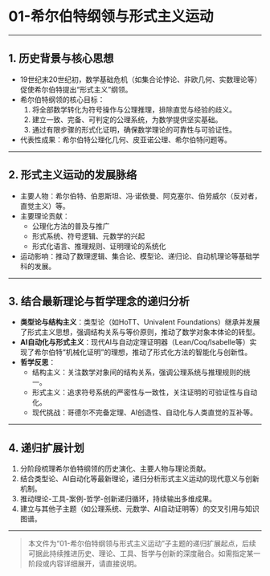 # 01-希尔伯特纲领与形式主义运动

---

## 1. 历史背景与核心思想

- 19世纪末20世纪初，数学基础危机（如集合论悖论、非欧几何、实数理论等）促使希尔伯特提出“形式主义”纲领。
- 希尔伯特纲领的核心目标：
  1. 将全部数学转化为符号操作与公理推理，排除直觉与经验的歧义。
  2. 建立一致、完备、可判定的公理系统，为数学提供坚实基础。
  3. 通过有限步骤的形式化证明，确保数学理论的可靠性与可验证性。
- 代表性成果：希尔伯特公理化几何、皮亚诺公理、希尔伯特问题等。

---

## 2. 形式主义运动的发展脉络

- 主要人物：希尔伯特、伯恩斯坦、冯·诺依曼、阿克塞尔、伯劳威尔（反对者，直觉主义）等。
- 主要理论贡献：
  - 公理化方法的普及与推广
  - 形式系统、符号逻辑、元数学的兴起
  - 形式化语言、推理规则、证明理论的系统化
- 运动影响：推动了数理逻辑、集合论、模型论、递归论、自动机理论等基础学科的发展。

---

## 3. 结合最新理论与哲学理念的递归分析

- **类型论与结构主义**：类型论（如HoTT、Univalent Foundations）继承并发展了形式主义思想，强调结构关系与等价原则，推动了数学对象本体论的转型。
- **AI自动化与形式主义**：现代AI与自动定理证明器（Lean/Coq/Isabelle等）实现了希尔伯特“机械化证明”的理想，推动了形式化方法的智能化与创新性。
- **哲学反思**：
  - 结构主义：关注数学对象间的结构关系，强调公理系统与推理规则的统一。
  - 形式主义：追求符号系统的严密性与一致性，关注证明的可验证性与自动化。
  - 现代挑战：哥德尔不完备定理、AI创造性、自动化与人类直觉的互补等。

---

## 4. 递归扩展计划

1. 分阶段梳理希尔伯特纲领的历史演化、主要人物与理论贡献。
2. 结合类型论、AI自动化等最新理论，递归分析形式主义运动的现代意义与创新机制。
3. 推动理论-工具-案例-哲学-创新递归循环，持续输出多维成果。
4. 建立与其他子主题（如公理系统、元数学、AI自动证明等）的交叉引用与知识图谱。

---

> 本文件为“01-希尔伯特纲领与形式主义运动”子主题的递归扩展起点，后续可据此持续推进历史、理论、工具、哲学与创新的深度融合。如需指定某一阶段或内容详细展开，请直接说明。
